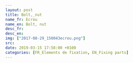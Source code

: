 ```yaml
---
layout: post
title: Bolt,_nut
name_fr: Ecrou
name_en: Bolt, nut
desc_fr: 
desc_en: 
img: ["2017-08-29_150043ecrou.png"]
src: 
date: 2019-03-15 17:58:00 +0100
categories: [FR_Élements de fixation, EN_Fixing parts]
---
```

